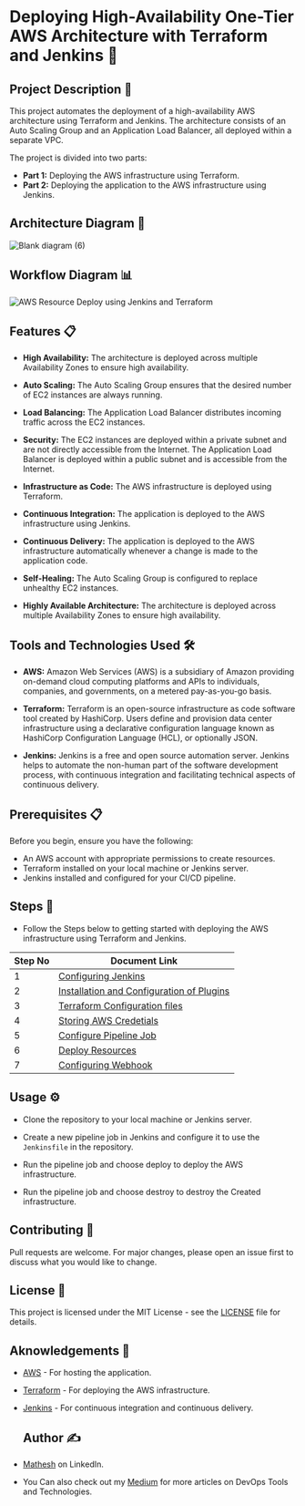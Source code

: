 # Deploying High-Availability One-Tier AWS Architecture with Terraform and Jenkins 🚀

## Project Description 📄

This project automates the deployment of a high-availability AWS architecture using Terraform and Jenkins. The architecture consists of an Auto Scaling Group and an Application Load Balancer, all deployed within a separate VPC.

The project is divided into two parts:

- **Part 1:** Deploying the AWS infrastructure using Terraform.
- **Part 2:** Deploying the application to the AWS infrastructure using Jenkins.

## Architecture Diagram 📌

![Blank diagram (6)](https://github.com/mathesh-me/high-availabilty-deployment-terraform/assets/144098846/adad4562-7798-4d15-827e-56d5e5e0206b)

## Workflow Diagram 📊

![AWS Resource Deploy using Jenkins and Terraform](https://github.com/mathesh-me/aws-ha-deployment-jenkins-terraform/assets/144098846/e59aa66d-8a1e-4c78-99dc-045653d53aa1)


## Features 📋

- **High Availability:** The architecture is deployed across multiple Availability Zones to ensure high availability.

- **Auto Scaling:** The Auto Scaling Group ensures that the desired number of EC2 instances are always running.

- **Load Balancing:** The Application Load Balancer distributes incoming traffic across the EC2 instances.

- **Security:** The EC2 instances are deployed within a private subnet and are not directly accessible from the Internet. The Application Load Balancer is deployed within a public subnet and is accessible from the Internet.

- **Infrastructure as Code:** The AWS infrastructure is deployed using Terraform.

- **Continuous Integration:** The application is deployed to the AWS infrastructure using Jenkins.

- **Continuous Delivery:** The application is deployed to the AWS infrastructure automatically whenever a change is made to the application code.

- **Self-Healing:** The Auto Scaling Group is configured to replace unhealthy EC2 instances.

- **Highly Available Architecture:** The architecture is deployed across multiple Availability Zones to ensure high availability.

## Tools and Technologies Used 🛠️

- **AWS:** Amazon Web Services (AWS) is a subsidiary of Amazon providing on-demand cloud computing platforms and APIs to individuals, companies, and governments, on a metered pay-as-you-go basis.

- **Terraform:** Terraform is an open-source infrastructure as code software tool created by HashiCorp. Users define and provision data center infrastructure using a declarative configuration language known as HashiCorp Configuration Language (HCL), or optionally JSON.

- **Jenkins:** Jenkins is a free and open source automation server. Jenkins helps to automate the non-human part of the software development process, with continuous integration and facilitating technical aspects of continuous delivery.

## Prerequisites 📋

Before you begin, ensure you have the following:

- An AWS account with appropriate permissions to create resources.
- Terraform installed on your local machine or Jenkins server.
- Jenkins installed and configured for your CI/CD pipeline.

## Steps 📐

- Follow the Steps below to getting started with deploying the AWS infrastructure using Terraform and Jenkins.


| Step No | Document Link |
| ------ | ------ |
| 1 | [Configuring Jenkins][Step-1] |
| 2 | [Installation and Configuration of Plugins][Step-2] |
| 3 | [Terraform Configuration files][Step-3] |
| 4 | [Storing AWS Credetials][Step-4] |
| 5 | [Configure Pipeline Job][Step-5] |
| 6 | [Deploy Resources][Step-6] |
| 7 | [Configuring Webhook][Step-7] |

   [Step-1]: <./Steps/configure.d>
   [Step-2]: <./Steps/plugins.md>   
   [Step-3]: <./Steps/terraform-configuration.md>
   [Step-4]: <./Steps/credentials.md>
   [Step-5]: <./Steps/configure-pipeline.md>  
   [Step-6]: <./Steps/deploy.md>
   [Step-7]: <./Steps/webhook.md>


## Usage ⚙️

- Clone the repository to your local machine or Jenkins server.

- Create a new pipeline job in Jenkins and configure it to use the `Jenkinsfile` in the repository.

- Run the pipeline job and choose deploy to deploy the AWS infrastructure.

- Run the pipeline job and choose destroy to destroy the Created infrastructure.

## Contributing 🤝

Pull requests are welcome. For major changes, please open an issue first to discuss what you would like to change.

## License 📄

This project is licensed under the MIT License - see the [LICENSE](LICENSE) file for details.

## Aknowledgements 🙏

- [AWS](https://aws.amazon.com/) - For hosting the application.

- [Terraform](https://www.terraform.io/) - For deploying the AWS infrastructure.

- [Jenkins](https://www.jenkins.io/) - For continuous integration and continuous delivery.

  ## Author ✍️

- [Mathesh](https://www.linkedin.com/in/mathesh-me/) on LinkedIn.

- You Can also check out my [Medium](https://medium.com/@mathesh-me) for more articles on DevOps Tools and Technologies.


